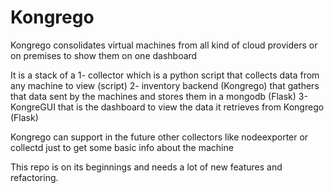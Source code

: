 # Kongrego
Kongrego consolidates virtual machines from all kind of cloud providers or on premises to show them on one dashboard

It is a stack of a 
1- collector which is a python script that collects data from any machine to view (script)
2- inventory backend (Kongrego) that gathers that data sent by the machines and stores them in a mongodb (Flask)
3- KongreGUI that is the dashboard to view the data it retrieves from Kongrego (Flask)

Kongrego can support in the future other collectors like nodeexporter or collectd just to get some basic info about the machine

This repo is on its beginnings and needs a lot of new features and refactoring.
